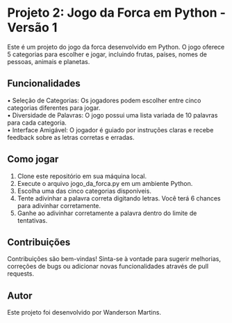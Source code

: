 # Projeto 2: Jogo da Forca em Python - Versão 1
Este é um projeto do jogo da forca desenvolvido em Python. O jogo oferece 5 categorias para escolher e jogar, incluindo frutas, países, nomes de pessoas, animais e planetas.

## Funcionalidades

• Seleção de Categorias: Os jogadores podem escolher entre cinco categorias diferentes para jogar.                                                          
• Diversidade de Palavras: O jogo possui uma lista variada de 10 palavras para cada categoria.                                                     
• Interface Amigável: O jogador é guiado por instruções claras e recebe feedback sobre as letras corretas e erradas.                                               

## Como jogar
1. Clone este repositório em sua máquina local.
2. Execute o arquivo jogo_da_forca.py em um ambiente Python.
3. Escolha uma das cinco categorias disponíveis.
4. Tente adivinhar a palavra correta digitando letras. Você terá 6 chances para adivinhar corretamente.
5. Ganhe ao adivinhar corretamente a palavra dentro do limite de tentativas.

## Contribuições
Contribuições são bem-vindas! Sinta-se à vontade para sugerir melhorias, correções de bugs ou adicionar novas funcionalidades através de pull requests.

## Autor
Este projeto foi desenvolvido por Wanderson Martins.